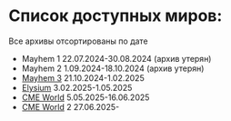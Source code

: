# Список доступных миров:
Все архивы отсортированы по дате 
- Mayhem 1 22.07.2024-30.08.2024 (архив утерян)
- Mayhem 2 1.09.2024-18.10.2024 (архив утерян)
- [Mayhem 3](https://mega.nz/file/hFRGHBrD#HXTMXJUHfWZBoe7eKso1B65rMCS9f8Q2rUumgLEq1QU) 21.10.2024-1.02.2025
- [Elysium](https://mega.nz/file/xBIRVb4S#sf35n2Gt-4xgO6xU4kV0d-m-7VpfjO-LQuQVaIIZXrE) 3.02.2025-1.05.2025
- [CME World](https://mega.nz/file/lM4DBDAB#hRQpxvTPK7_p9WMmwLdhtr5zaIImHUhdykA89I-XJ4A) 5.05.2025-16.06.2025
- [CME World]() 2 27.06.2025-
